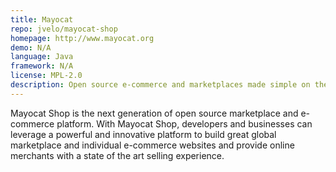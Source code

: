 ```yaml
---
title: Mayocat
repo: jvelo/mayocat-shop
homepage: http://www.mayocat.org
demo: N/A
language: Java
framework: N/A
license: MPL-2.0
description: Open source e-commerce and marketplaces made simple on the JVM.
---
```


Mayocat Shop is the next generation of open source marketplace and e-commerce platform. With Mayocat Shop, developers and businesses can leverage a powerful and innovative platform to build great global marketplace and individual e-commerce websites and provide online merchants with a state of the art selling experience.